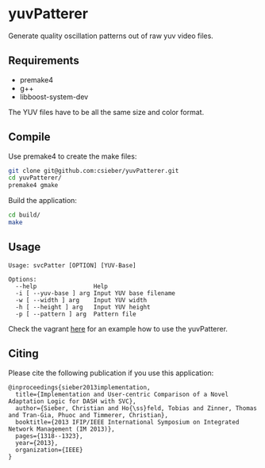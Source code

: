 # yuvPatterer

Generate quality oscillation patterns out of raw yuv video files.

## Requirements

 - premake4
 - g++
 - libboost-system-dev 

The YUV files have to be all the same size and color format.
 
## Compile

Use premake4 to create the make files:

```bash
git clone git@github.com:csieber/yuvPatterer.git
cd yuvPatterer/
premake4 gmake
```

Build the application:

```bash
cd build/
make
```

## Usage

```
Usage: svcPatter [OPTION] [YUV-Base]

Options:
  --help                Help
  -i [ --yuv-base ] arg Input YUV base filename
  -w [ --width ] arg    Input YUV width
  -h [ --height ] arg   Input YUV height
  -p [ --pattern ] arg  Pattern file
```

Check the vagrant [here](vagrant/README.md) for an example how to use the yuvPatterer.

## Citing

Please cite the following publication if you use this application:

```
@inproceedings{sieber2013implementation,
  title={Implementation and User-centric Comparison of a Novel Adaptation Logic for DASH with SVC},
  author={Sieber, Christian and Ho{\ss}feld, Tobias and Zinner, Thomas and Tran-Gia, Phuoc and Timmerer, Christian},
  booktitle={2013 IFIP/IEEE International Symposium on Integrated Network Management (IM 2013)},
  pages={1318--1323},
  year={2013},
  organization={IEEE}
}
```


